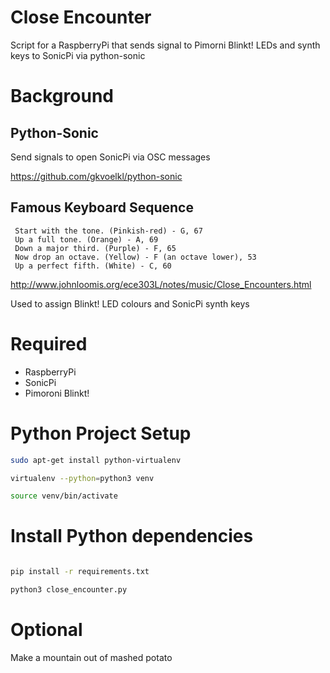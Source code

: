 # Close Encounter

Script for a RaspberryPi that sends signal to Pimorni Blinkt! LEDs and synth keys to SonicPi via python-sonic

# Background

## Python-Sonic

Send signals to open SonicPi via OSC messages

https://github.com/gkvoelkl/python-sonic 

## Famous Keyboard Sequence

```
 Start with the tone. (Pinkish-red) - G, 67
 Up a full tone. (Orange) - A, 69
 Down a major third. (Purple) - F, 65
 Now drop an octave. (Yellow) - F (an octave lower), 53
 Up a perfect fifth. (White) - C, 60
```
http://www.johnloomis.org/ece303L/notes/music/Close_Encounters.html

Used to assign Blinkt! LED colours and SonicPi synth keys




# Required

+ RaspberryPi
+ SonicPi
+ Pimoroni Blinkt!

# Python Project Setup

```bash
sudo apt-get install python-virtualenv

virtualenv --python=python3 venv

source venv/bin/activate
```

# Install Python dependencies

```bash

pip install -r requirements.txt

python3 close_encounter.py

```

# Optional

Make a mountain out of mashed potato
